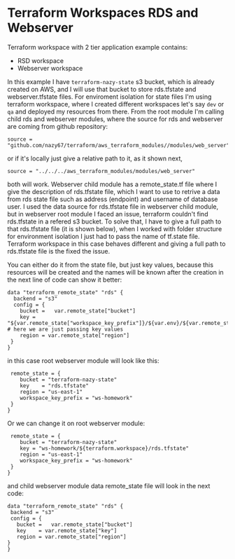 # Terraform Workspaces RDS and Webserver

Terraform workspace with 2 tier application example contains:

- RSD workspace
- Webserver workspace

In this example I have `terraform-nazy-state` s3 bucket, which is already created on AWS, and I will use that bucket to store rds.tfstate and webserver.tfstate files. For enviroment isolation for state files I'm using terraform workspace, where I created different workspaces let's say `dev` or `qa` and deployed my resources from there. 
From the root module I'm calling child rds and webserver modules, where the source for rds and webserver are coming from github repository:

```
source = "github.com/nazy67/terraform/aws_terraform_modules//modules/web_server"
```

or if it's locally just give a relative path to it, as it shown next,

```
source = "../../../aws_terraform_modules/modules/web_server"
```

both will work. Webserver child module has a remote_state.tf file where I give the description of rds.tfstate file, which I want to use to retrive a data from rds state file such as address (endpoint) and username of database user. I used the data source for rds.tfstate file in webserver child module, but in webserver root module  I faced an issue, terraform couldn't find rds.tfstate in a refered s3 bucket. To solve that, I have to give a full path to that rds.tfstate file (it is shown below), when I worked with folder structure for environment isolation I just had to pass the name of tf.state file. Terraform workspace in this case behaves different and giving a full path to rds.tfstate file is the fixed the issue.

You can either do it from the state file, but just key values, because this resources will be created and the names will be known after the creation in the next line of code can show it better:

```
data "terraform_remote_state" "rds" {
  backend = "s3"
  config = {
    bucket =   var.remote_state["bucket"]
    key = "${var.remote_state["workspace_key_prefix"]}/${var.env}/${var.remote_state["key"]}". # here we are just passing key values
    region = var.remote_state["region"]
 }                                                                      
}
```
 in this case root webserver module will look like this:
 ```
  remote_state = {
     bucket = "terraform-nazy-state"
     key    = "rds.tfstate"
     region = "us-east-1"
     workspace_key_prefix = "ws-homework"
  } 
}

 ```
 Or we can change it on root webserver module:

 ```
  remote_state = {
     bucket = "terraform-nazy-state"
     key = "ws-homework/${terraform.workspace}/rds.tfstate"
     region = "us-east-1"
     workspace_key_prefix = "ws-homework"
  } 
}
 ```

 and child webserver module data remote_state file will look in the next code:

 ```
 data "terraform_remote_state" "rds" {
  backend = "s3"
  config = {
    bucket =   var.remote_state["bucket"]
    key    = var.remote_state["key"]
    region = var.remote_state["region"]
 }                                                                      
}
 ```